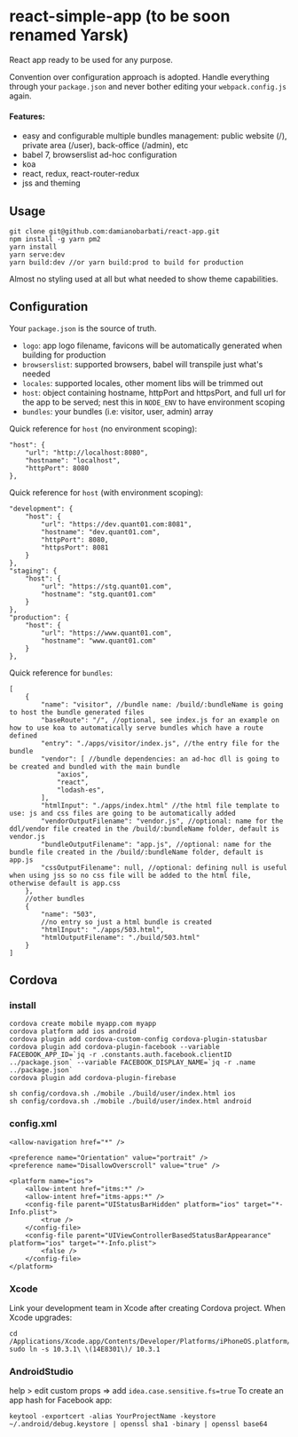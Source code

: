 # react-simple-app (to be soon renamed Yarsk)

React app ready to be used for any purpose.

Convention over configuration approach is adopted.
Handle everything through your `package.json` and never bother editing your `webpack.config.js` again.

#### Features:
- easy and configurable multiple bundles management: public website (/), private area (/user), back-office (/admin), etc
- babel 7, browserslist ad-hoc configuration
- koa
- react, redux, react-router-redux
- jss and theming

## Usage
```
git clone git@github.com:damianobarbati/react-app.git
npm install -g yarn pm2
yarn install
yarn serve:dev
yarn build:dev //or yarn build:prod to build for production
```
Almost no styling used at all but what needed to show theme capabilities.

## Configuration
Your `package.json` is the source of truth.
- `logo`: app logo filename, favicons will be automatically generated when building for production
- `browserslist`: supported browsers, babel will transpile just what's needed
- `locales`: supported locales, other moment libs will be trimmed out
- `host`: object containing hostname, httpPort and httpsPort, and full url for the app to be served; nest this in `NODE_ENV` to have environment scoping
- `bundles`: your bundles (i.e: visitor, user, admin) array

Quick reference for `host` (no environment scoping):
```
"host": {
    "url": "http://localhost:8080",
    "hostname": "localhost",
    "httpPort": 8080
},
```

Quick reference for `host` (with environment scoping):
```
"development": {
    "host": {
        "url": "https://dev.quant01.com:8081",
        "hostname": "dev.quant01.com",
        "httpPort": 8080,
        "httpsPort": 8081
    }
},
"staging": {
    "host": {
        "url": "https://stg.quant01.com",
        "hostname": "stg.quant01.com"
    }
},
"production": {
    "host": {
        "url": "https://www.quant01.com",
        "hostname": "www.quant01.com"
    }
},
```

Quick reference for `bundles`:
```
[
    {
        "name": "visitor", //bundle name: /build/:bundleName is going to host the bundle generated files
        "baseRoute": "/", //optional, see index.js for an example on how to use koa to automatically serve bundles which have a route defined
        "entry": "./apps/visitor/index.js", //the entry file for the bundle
        "vendor": [ //bundle dependencies: an ad-hoc dll is going to be created and bundled with the main bundle
            "axios",
            "react",
            "lodash-es",
        ],
        "htmlInput": "./apps/index.html" //the html file template to use: js and css files are going to be automatically added
        "vendorOutputFilename": "vendor.js", //optional: name for the ddl/vendor file created in the /build/:bundleName folder, default is vendor.js
        "bundleOutputFilename": "app.js", //optional: name for the bundle file created in the /build/:bundleName folder, default is app.js
        "cssOutputFilename": null, //optional: defining null is useful when using jss so no css file will be added to the html file, otherwise default is app.css
    },
    //other bundles
    {
        "name": "503",
        //no entry so just a html bundle is created
        "htmlInput": "./apps/503.html",
        "htmlOutputFilename": "./build/503.html"
    }
]
```

## Cordova

### install
```
cordova create mobile myapp.com myapp
cordova platform add ios android
cordova plugin add cordova-custom-config cordova-plugin-statusbar
cordova plugin add cordova-plugin-facebook --variable FACEBOOK_APP_ID=`jq -r .constants.auth.facebook.clientID ../package.json` --variable FACEBOOK_DISPLAY_NAME=`jq -r .name ../package.json`
cordova plugin add cordova-plugin-firebase

sh config/cordova.sh ./mobile ./build/user/index.html ios
sh config/cordova.sh ./mobile ./build/user/index.html android
```

### config.xml
```
<allow-navigation href="*" />

<preference name="Orientation" value="portrait" />
<preference name="DisallowOverscroll" value="true" />

<platform name="ios">
    <allow-intent href="itms:*" />
    <allow-intent href="itms-apps:*" />
    <config-file parent="UIStatusBarHidden" platform="ios" target="*-Info.plist">
        <true />
    </config-file>
    <config-file parent="UIViewControllerBasedStatusBarAppearance" platform="ios" target="*-Info.plist">
        <false />
    </config-file>
</platform>
```

### Xcode
Link your development team in Xcode after creating Cordova project.
When Xcode upgrades:
```
cd /Applications/Xcode.app/Contents/Developer/Platforms/iPhoneOS.platform/DeviceSupport
sudo ln -s 10.3.1\ \(14E8301\)/ 10.3.1
```

### AndroidStudio
help > edit custom props => add `idea.case.sensitive.fs=true`
To create an app hash for Facebook app:
```
keytool -exportcert -alias YourProjectName -keystore ~/.android/debug.keystore | openssl sha1 -binary | openssl base64
```